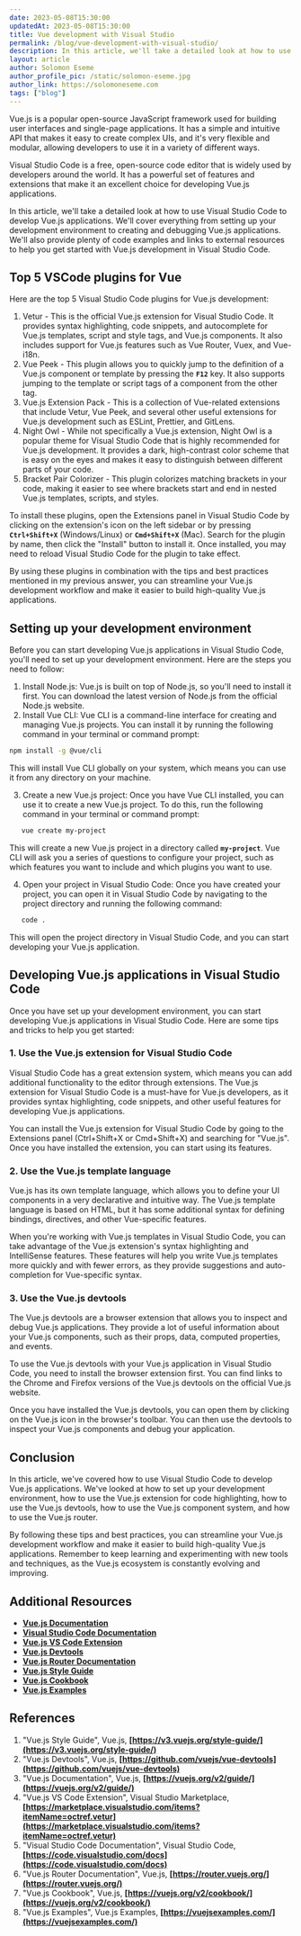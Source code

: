 ```yaml
---
date: 2023-05-08T15:30:00
updatedAt: 2023-05-08T15:30:00
title: Vue development with Visual Studio
permalink: /blog/vue-development-with-visual-studio/
description: In this article, we'll take a detailed look at how to use Visual Studio Code to develop Vue.js applications. We'll cover everything from setting up your development environment to creating and debugging Vue.js applications.
layout: article
author: Solomon Eseme
author_profile_pic: /static/solomon-eseme.jpg
author_link: https://solomoneseme.com
tags: ["blog"]
---
```


Vue.js is a popular open-source JavaScript framework used for building user interfaces and single-page applications. It has a simple and intuitive API that makes it easy to create complex UIs, and it's very flexible and modular, allowing developers to use it in a variety of different ways.

Visual Studio Code is a free, open-source code editor that is widely used by developers around the world. It has a powerful set of features and extensions that make it an excellent choice for developing Vue.js applications.

In this article, we'll take a detailed look at how to use Visual Studio Code to develop Vue.js applications. We'll cover everything from setting up your development environment to creating and debugging Vue.js applications. We'll also provide plenty of code examples and links to external resources to help you get started with Vue.js development in Visual Studio Code.

## Top 5 VSCode plugins for Vue

Here are the top 5 Visual Studio Code plugins for Vue.js development:

1. Vetur - This is the official Vue.js extension for Visual Studio Code. It provides syntax highlighting, code snippets, and autocomplete for Vue.js templates, script and style tags, and Vue.js components. It also includes support for Vue.js features such as Vue Router, Vuex, and Vue-i18n.
2. Vue Peek - This plugin allows you to quickly jump to the definition of a Vue.js component or template by pressing the **`F12`** key. It also supports jumping to the template or script tags of a component from the other tag.
3. Vue.js Extension Pack - This is a collection of Vue-related extensions that include Vetur, Vue Peek, and several other useful extensions for Vue.js development such as ESLint, Prettier, and GitLens.
4. Night Owl - While not specifically a Vue.js extension, Night Owl is a popular theme for Visual Studio Code that is highly recommended for Vue.js development. It provides a dark, high-contrast color scheme that is easy on the eyes and makes it easy to distinguish between different parts of your code.
5. Bracket Pair Colorizer - This plugin colorizes matching brackets in your code, making it easier to see where brackets start and end in nested Vue.js templates, scripts, and styles.

To install these plugins, open the Extensions panel in Visual Studio Code by clicking on the extension's icon on the left sidebar or by pressing **`Ctrl+Shift+X`** (Windows/Linux) or **`Cmd+Shift+X`** (Mac). Search for the plugin by name, then click the "Install" button to install it. Once installed, you may need to reload Visual Studio Code for the plugin to take effect.

By using these plugins in combination with the tips and best practices mentioned in my previous answer, you can streamline your Vue.js development workflow and make it easier to build high-quality Vue.js applications.

## **Setting up your development environment**

Before you can start developing Vue.js applications in Visual Studio Code, you'll need to set up your development environment. Here are the steps you need to follow:

1. Install Node.js: Vue.js is built on top of Node.js, so you'll need to install it first. You can download the latest version of Node.js from the official Node.js website.
2. Install Vue CLI: Vue CLI is a command-line interface for creating and managing Vue.js projects. You can install it by running the following command in your terminal or command prompt:

```bash
npm install -g @vue/cli
```

This will install Vue CLI globally on your system, which means you can use it from any directory on your machine.

3. Create a new Vue.js project: Once you have Vue CLI installed, you can use it to create a new Vue.js project. To do this, run the following command in your terminal or command prompt:

```bash
   vue create my-project
```

This will create a new Vue.js project in a directory called **`my-project`**. Vue CLI will ask you a series of questions to configure your project, such as which features you want to include and which plugins you want to use.

4. Open your project in Visual Studio Code: Once you have created your project, you can open it in Visual Studio Code by navigating to the project directory and running the following command:

```bash
   code .
```

This will open the project directory in Visual Studio Code, and you can start developing your Vue.js application.

## **Developing Vue.js applications in Visual Studio Code**

Once you have set up your development environment, you can start developing Vue.js applications in Visual Studio Code. Here are some tips and tricks to help you get started:

### **1. Use the Vue.js extension for Visual Studio Code**

Visual Studio Code has a great extension system, which means you can add additional functionality to the editor through extensions. The Vue.js extension for Visual Studio Code is a must-have for Vue.js developers, as it provides syntax highlighting, code snippets, and other useful features for developing Vue.js applications.

You can install the Vue.js extension for Visual Studio Code by going to the Extensions panel (Ctrl+Shift+X or Cmd+Shift+X) and searching for "Vue.js". Once you have installed the extension, you can start using its features.

### **2. Use the Vue.js template language**

Vue.js has its own template language, which allows you to define your UI components in a very declarative and intuitive way. The Vue.js template language is based on HTML, but it has some additional syntax for defining bindings, directives, and other Vue-specific features.

When you're working with Vue.js templates in Visual Studio Code, you can take advantage of the Vue.js extension's syntax highlighting and IntelliSense features. These features will help you write Vue.js templates more quickly and with fewer errors, as they provide suggestions and auto-completion for Vue-specific syntax.

### **3. Use the Vue.js devtools**

The Vue.js devtools are a browser extension that allows you to inspect and debug Vue.js applications. They provide a lot of useful information about your Vue.js components, such as their props, data, computed properties, and events.

To use the Vue.js devtools with your Vue.js application in Visual Studio Code, you need to install the browser extension first. You can find links to the Chrome and Firefox versions of the Vue.js devtools on the official Vue.js website.

Once you have installed the Vue.js devtools, you can open them by clicking on the Vue.js icon in the browser's toolbar. You can then use the devtools to inspect your Vue.js components and debug your application.

## **Conclusion**

In this article, we've covered how to use Visual Studio Code to develop Vue.js applications. We've looked at how to set up your development environment, how to use the Vue.js extension for code highlighting, how to use the Vue.js devtools, how to use the Vue.js component system, and how to use the Vue.js router.

By following these tips and best practices, you can streamline your Vue.js development workflow and make it easier to build high-quality Vue.js applications. Remember to keep learning and experimenting with new tools and techniques, as the Vue.js ecosystem is constantly evolving and improving.

## **Additional Resources**

- **[Vue.js Documentation](https://vuejs.org/v2/guide/)**
- **[Visual Studio Code Documentation](https://code.visualstudio.com/docs)**
- **[Vue.js VS Code Extension](https://marketplace.visualstudio.com/items?itemName=octref.vetur)**
- **[Vue.js Devtools](https://github.com/vuejs/vue-devtools)**
- **[Vue.js Router Documentation](https://router.vuejs.org/)**
- **[Vue.js Style Guide](https://v3.vuejs.org/style-guide/)**
- **[Vue.js Cookbook](https://vuejs.org/v2/cookbook/)**
- **[Vue.js Examples](https://vuejsexamples.com/)**

## **References**

1. "Vue.js Style Guide", Vue.js, **[https://v3.vuejs.org/style-guide/](https://v3.vuejs.org/style-guide/)**
2. "Vue.js Devtools", Vue.js, **[https://github.com/vuejs/vue-devtools](https://github.com/vuejs/vue-devtools)**
3. "Vue.js Documentation", Vue.js, **[https://vuejs.org/v2/guide/](https://vuejs.org/v2/guide/)**
4. "Vue.js VS Code Extension", Visual Studio Marketplace, **[https://marketplace.visualstudio.com/items?itemName=octref.vetur](https://marketplace.visualstudio.com/items?itemName=octref.vetur)**
5. "Visual Studio Code Documentation", Visual Studio Code, **[https://code.visualstudio.com/docs](https://code.visualstudio.com/docs)**
6. "Vue.js Router Documentation", Vue.js, **[https://router.vuejs.org/](https://router.vuejs.org/)**
7. "Vue.js Cookbook", Vue.js, **[https://vuejs.org/v2/cookbook/](https://vuejs.org/v2/cookbook/)**
8. "Vue.js Examples", Vue.js Examples, **[https://vuejsexamples.com/](https://vuejsexamples.com/)**
